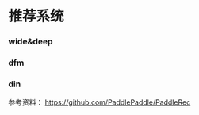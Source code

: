 # 推荐系统  


### wide&deep


### dfm



### din

   
   
   
      




参考资料：
https://github.com/PaddlePaddle/PaddleRec
